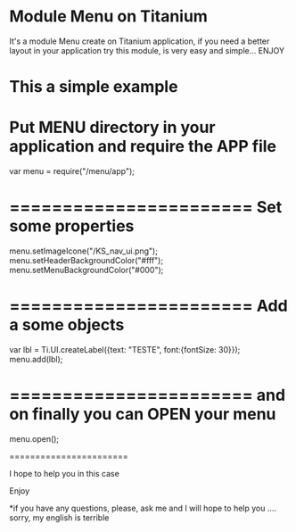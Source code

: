 Module Menu on Titanium
=======================

It's a module Menu create on Titanium application, if you need a better layout in your application try this module, is very easy and simple... ENJOY 

This a simple example
=======================

Put MENU directory in your application and require the APP file
=======================
var menu = require("/menu/app");

=======================
Set some properties
=======================
menu.setImageIcone("/KS_nav_ui.png");
menu.setHeaderBackgroundColor("#fff");
menu.setMenuBackgroundColor("#000");

=======================
Add a some objects
=======================
var lbl = Ti.UI.createLabel({text: "TESTE", font:{fontSize: 30}});
menu.add(lbl);

=======================
and on finally you can OPEN your menu
=======================
menu.open();

=======================


I hope to help you in this case

Enjoy

*if you have any questions, please, ask me and I will hope to help you .... sorry, my english is terrible
